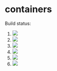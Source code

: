 # containers

Build status:

1. [![](https://github.com/JonathanContreras-bit/containers_dir/workflows/tests-fibonacci/badge.svg)](https://github.com/JonathanContreras-bit/containers_dir/actions?query=workflow%3Atests-fibonacci)
1. [![](https://github.com/JonathanContreras-bit/containers_dir/workflows/tests-range/badge.svg)](https://github.com/JonathanContreras-bit/containers_dir/actions?query=workflow%3Atests-range)
1. [![](https://github.com/JonathanContreras-bit/containers_dir/workflows/tests-BinaryTree/badge.svg)](https://github.com/JonathanContreras-bit/containers_dir/actions?query=workflow%3Atests-BinaryTree)
1. [![](https://github.com/JonathanContreras-bit/containers_dir/workflows/tests-BST/badge.svg)](https://github.com/JonathanContreras-bit/containers_dir/actions?query=workflow%3Atests-BST)
1. [![](https://github.com/JonathanContreras-bit/containers_dir/workflows/tests-AVLTree/badge.svg)](https://github.com/JonathanContreras-bit/containers_dir/actions?query=workflow%3Atests-AVLTree)
1. [![](https://github.com/JonathanContreras-bit/containers_dir/workflows/tests-heap/badge.svg)](https://github.com/JonathanContreras-bit/containers_dir/actions?query=workflow%3Atests-heap)
